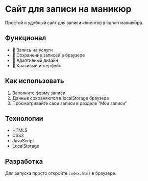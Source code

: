 # Сайт для записи на маникюр

Простой и удобный сайт для записи клиентов в салон маникюра.

## Функционал

- 📅 Запись на услуги
- 💾 Сохранение записей в браузере
- 📱 Адаптивный дизайн
- 🎨 Красивый интерфейс

## Как использовать

1. Заполните форму записи
2. Данные сохраняются в localStorage браузера
3. Просматривайте свои записи в разделе "Мои записи"

## Технологии

- HTML5
- CSS3
- JavaScript
- LocalStorage

## Разработка

Для запуска просто откройте `index.html` в браузере.